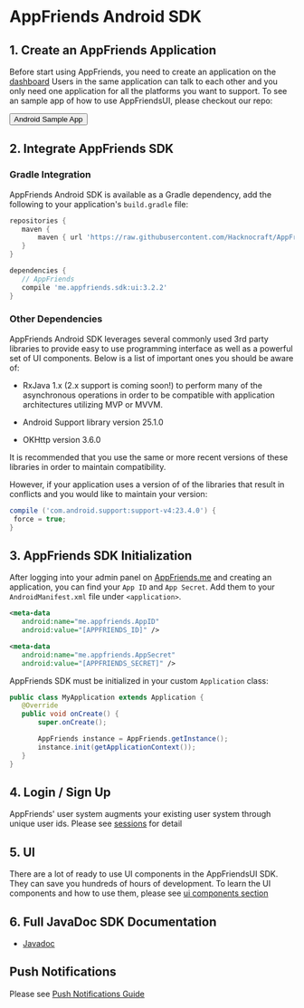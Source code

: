 # AppFriends Android SDK

## 1. Create an AppFriends Application
Before start using AppFriends, you need to create an application on the [dashboard](http://appfriends.hacknocraft.com/landing/index) Users in the same application can talk to each other and you only need one application for all the platforms you want to support.
To see an sample app of how to use AppFriendsUI, please checkout our repo:

<a href="https://github.com/hacknocraft/AppfriendsAndroidSample">
<button class="btn btn-info">Android Sample App</button>  
</a>

## 2. Integrate AppFriends SDK

### Gradle Integration
AppFriends Android SDK is available as a Gradle dependency, add the following to your application's `build.gradle` file:

```Groovy
repositories {
   maven {
       maven { url 'https://raw.githubusercontent.com/Hacknocraft/AppFriendsAndroidCore/master/' }
   }
}

dependencies {
   // AppFriends
   compile 'me.appfriends.sdk:ui:3.2.2'
}
```

### Other Dependencies
AppFriends Android SDK leverages several commonly used 3rd party libraries to provide easy to use programming interface as well as a powerful set of UI components. Below is a list of important ones you should be aware of:

- RxJava 1.x (2.x support is coming soon!) to perform many of the asynchronous operations in order to be compatible with application architectures utilizing MVP or MVVM.

- Android Support library version 25.1.0

- OKHttp version 3.6.0

It is recommended that you use the same or more recent versions of these libraries in order to maintain compatibility.

However, if your application uses a version of of the libraries that result in conflicts and you would like to maintain your version:

```Groovy
compile ('com.android.support:support-v4:23.4.0') {
 force = true;
}
```

## 3. AppFriends SDK Initialization
After logging into your admin panel on [AppFriends.me](http://appfriends.me/) and creating an application, you can find your ``App ID`` and ``App Secret``. Add them to your ```AndroidManifest.xml``` file under ```<application>```.
```XML
<meta-data
   android:name="me.appfriends.AppID"
   android:value="[APPFRIENDS_ID]" />

<meta-data
   android:name="me.appfriends.AppSecret"
   android:value="[APPFRIENDS_SECRET]" />
```

AppFriends SDK must be initialized in your custom ``Application`` class:
```Java
public class MyApplication extends Application {
   @Override
   public void onCreate() {
       super.onCreate();

       AppFriends instance = AppFriends.getInstance();
       instance.init(getApplicationContext());
   }
}
```
## 4. Login / Sign Up
AppFriends' user system augments your existing user system through unique user ids. Please see [sessions](sessions.md) for detail

## 5. UI
There are a lot of ready to use UI components in the AppFriendsUI SDK. They can save you hundreds of hours of development. To learn the UI components and how to use them, please see [ui components section](ui.md)

## 6. Full JavaDoc SDK Documentation
- [Javadoc](https://hacknocraft.github.io/AppFriendsAndroidCore/)

## Push Notifications
Please see [Push Notifications Guide](push.md)